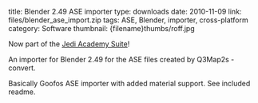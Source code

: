 title: Blender 2.49 ASE importer
type: downloads
date: 2010-11-09
link: files/blender_ase_import.zip
tags: ASE, Blender, importer, cross-platform
category: Software
thumbnail: {filename}thumbs/roff.jpg

Now part of the [Jedi Academy Suite]({filename}blendersuite.md)!

An importer for Blender 2.49 for the ASE files created by Q3Map2s -convert.
Basically Goofos ASE importer with added material support. See included readme.
